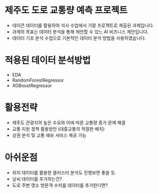 # 제주도 도로 교통량 예측 프로젝트
- 데이콘 데이터를 활용하여 석사 수업에서 기말 프로젝트로 제출된 과제입니다.
- 과제의 목표는 데이터 분석을 통해 제안할 수 있느 AI 비즈니스 제안입니다. 
- 데이터 기초 분석 수업으로 기본적인 데이터 분석 방법을 사용하였습니다. 

# 적용된 데이터 분석방법
- EDA
- RandomForestRegressor
- XGBoostRegressor

# 활용전략
- 제주도 관광지의 높은 수요와 이에 따른 교통량 증가 문제 해결
- 교통 지원 정책 활용방안 (대중교통의 적절한 배치)
- 상권 분석 및 교통 예보 서비스 제공 가능

# 아쉬운점
- 위치 데이터를 활용한 클러스터 분석도 진행보면 좋을 듯. 
- 날씨 데이터를 추가하는건?
- 도로 주변 명소 방문객 수치를 데이터를 추가한다면? 
